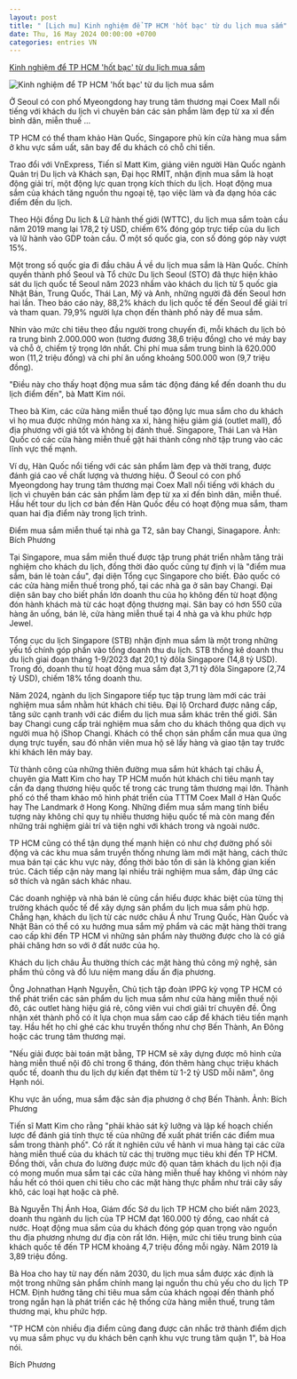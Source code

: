 ```yaml
---
layout: post
title: " [Lịch mu] Kinh nghiệm để TP HCM 'hốt bạc' từ du lịch mua sắm"
date: Thu, 16 May 2024 00:00:00 +0700
categories: entries VN
---
```

[Kinh nghiệm để TP HCM 'hốt bạc' từ du lịch mua sắm](https://vnexpress.net/kinh-nghiem-de-tp-hcm-hot-bac-tu-du-lich-mua-sam-4743455.html)

![Kinh nghiệm để TP HCM 'hốt bạc' từ du lịch mua sắm](https://vcdn1-dulich.vnecdn.net/2024/05/09/baeb4acc0fd5ae8bf7c4-171524471-8085-5413-1715244739.jpg?w=1200&h=0&q=100&dpr=1&fit=crop&s=t3vvSWDVmQX8bsdlevoHrA)

Ở Seoul có con phố Myeongdong hay trung tâm thương mại Coex Mall nổi tiếng với khách du lịch vì chuyên bán các sản phẩm làm đẹp từ xa xỉ đến bình dân, miễn thuế ...

TP HCM có thể tham khảo Hàn Quốc, Singapore phủ kín cửa hàng mua sắm ở khu vực sầm uất, sân bay để du khách có chỗ chi tiền.

Trao đổi với VnExpress, Tiến sĩ Matt Kim, giảng viên người Hàn Quốc ngành Quản trị Du lịch và Khách sạn, Đại học RMIT, nhận định mua sắm là hoạt động giải trí, một động lực quan trọng kích thích du lịch. Hoạt động mua sắm của khách tăng nguồn thu ngoại tệ, tạo việc làm và đa dạng hóa các điểm đến du lịch.

Theo Hội đồng Du lịch & Lữ hành thế giới (WTTC), du lịch mua sắm toàn cầu năm 2019 mang lại 178,2 tỷ USD, chiếm 6% đóng góp trực tiếp của du lịch và lữ hành vào GDP toàn cầu. Ở một số quốc gia, con số đóng góp này vượt 15%.

Một trong số quốc gia đi đầu châu Á về du lịch mua sắm là Hàn Quốc. Chính quyền thành phố Seoul và Tổ chức Du lịch Seoul (STO) đã thực hiện khảo sát du lịch quốc tế Seoul năm 2023 nhắm vào khách du lịch từ 5 quốc gia Nhật Bản, Trung Quốc, Thái Lan, Mỹ và Anh, những người đã đến Seoul hơn hai lần. Theo báo cáo này, 88,2% khách du lịch quốc tế đến Seoul để giải trí và tham quan. 79,9% người lựa chọn đến thành phố này để mua sắm.

Nhìn vào mức chi tiêu theo đầu người trong chuyến đi, mỗi khách du lịch bỏ ra trung bình 2.000.000 won (tương đương 38,6 triệu đồng) cho vé máy bay và chỗ ở, chiếm tỷ trọng lớn nhất. Chi phí mua sắm trung bình là 620.000 won (11,2 triệu đồng) và chi phí ăn uống khoảng 500.000 won (9,7 triệu đồng).

"Điều này cho thấy hoạt động mua sắm tác động đáng kể đến doanh thu du lịch điểm đến", bà Matt Kim nói.

Theo bà Kim, các cửa hàng miễn thuế tạo động lực mua sắm cho du khách vì họ mua được những món hàng xa xỉ, hàng hiệu giảm giá (outlet mall), đồ địa phương với giá tốt và không bị đánh thuế. Singapore, Thái Lan và Hàn Quốc có các cửa hàng miễn thuế gặt hái thành công nhờ tập trung vào các lĩnh vực thế mạnh.

Ví dụ, Hàn Quốc nổi tiếng với các sản phẩm làm đẹp và thời trang, được đánh giá cao về chất lượng và thương hiệu. Ở Seoul có con phố Myeongdong hay trung tâm thương mại Coex Mall nổi tiếng với khách du lịch vì chuyên bán các sản phẩm làm đẹp từ xa xỉ đến bình dân, miễn thuế. Hầu hết tour du lịch cơ bản đến Hàn Quốc đều có hoạt động mua sắm, tham quan hai địa điểm này trong lịch trình.

Điểm mua sắm miễn thuế tại nhà ga T2, sân bay Changi, Sinagapore. Ảnh: Bích Phương

Tại Singapore, mua sắm miễn thuế được tập trung phát triển nhằm tăng trải nghiệm cho khách du lịch, đồng thời đảo quốc cũng tự định vị là "điểm mua sắm, bán lẻ toàn cầu", đại diện Tổng cục Singapore cho biết. Đảo quốc có các cửa hàng miễn thuế trong phố, tại các nhà ga ở sân bay Changi. Đại diện sân bay cho biết phần lớn doanh thu của họ không đến từ hoạt động đón hành khách mà từ các hoạt động thương mại. Sân bay có hơn 550 cửa hàng ăn uống, bán lẻ, cửa hàng miễn thuế tại 4 nhà ga và khu phức hợp Jewel.

Tổng cục du lịch Singapore (STB) nhận định mua sắm là một trong những yếu tố chính góp phần vào tổng doanh thu du lịch. STB thống kê doanh thu du lịch giai đoạn tháng 1-9/2023 đạt 20,1 tỷ đôla Singapore (14,8 tỷ USD). Trong đó, doanh thu từ hoạt động mua sắm đạt 3,71 tỷ đôla Singapore (2,74 tỷ USD), chiếm 18% tổng doanh thu.

Năm 2024, ngành du lịch Singapore tiếp tục tập trung làm mới các trải nghiệm mua sắm nhằm hút khách chi tiêu. Đại lộ Orchard được nâng cấp, tăng sức cạnh tranh với các điểm du lịch mua sắm khác trên thế giới. Sân bay Changi cung cấp trải nghiệm mua sắm cho du khách thông qua dịch vụ người mua hộ iShop Changi. Khách có thể chọn sản phẩm cần mua qua ứng dụng trực tuyến, sau đó nhân viên mua hộ sẽ lấy hàng và giao tận tay trước khi khách lên máy bay.

Từ thành công của những thiên đường mua sắm hút khách tại châu Á, chuyên gia Matt Kim cho hay TP HCM muốn hút khách chi tiêu mạnh tay cần đa dạng thương hiệu quốc tế trong các trung tâm thương mại lớn. Thành phố có thể tham khảo mô hình phát triển của TTTM Coex Mall ở Hàn Quốc hay The Landmark ở Hong Kong. Những điểm mua sắm mang tính biểu tượng này không chỉ quy tụ nhiều thương hiệu quốc tế mà còn mang đến những trải nghiệm giải trí và tiện nghi với khách trong và ngoài nước.

TP HCM cũng có thể tận dụng thế mạnh hiện có như chợ đường phố sôi động và các khu mua sắm truyền thống nhưng làm mới mặt hàng, cách thức mua bán tại các khu vực này, đồng thời bảo tồn di sản là không gian kiến trúc. Cách tiếp cận này mang lại nhiều trải nghiệm mua sắm, đáp ứng các sở thích và ngân sách khác nhau.

Các doanh nghiệp và nhà bán lẻ cũng cần hiểu được khác biệt của từng thị trường khách quốc tế để xây dựng sản phẩm du lịch mua sắm phù hợp. Chẳng hạn, khách du lịch từ các nước châu Á như Trung Quốc, Hàn Quốc và Nhật Bản có thể có xu hướng mua sắm mỹ phẩm và các mặt hàng thời trang cao cấp khi đến TP HCM vì những sản phẩm này thường được cho là có giá phải chăng hơn so với ở đất nước của họ.

Khách du lịch châu Âu thường thích các mặt hàng thủ công mỹ nghệ, sản phẩm thủ công và đồ lưu niệm mang dấu ấn địa phương.

Ông Johnathan Hạnh Nguyễn, Chủ tịch tập đoàn IPPG kỳ vọng TP HCM có thể phát triển các sản phẩm du lịch mua sắm như cửa hàng miễn thuế nội đô, các outlet hàng hiệu giá rẻ, công viên vui chơi giải trí chuyên đề. Ông nhận xét thành phố có ít lựa chọn mua sắm cao cấp để khách tiêu tiền mạnh tay. Hầu hết họ chỉ ghé các khu truyền thống như chợ Bến Thành, An Đông hoặc các trung tâm thương mại.

"Nếu giải được bài toán mặt bằng, TP HCM sẽ xây dựng được mô hình cửa hàng miễn thuế nội đô chỉ trong 6 tháng, đón thêm hàng chục triệu khách quốc tế, doanh thu du lịch dự kiến đạt thêm từ 1-2 tỷ USD mỗi năm", ông Hạnh nói.

Khu vực ăn uống, mua sắm đặc sản địa phương ở chợ Bến Thành. Ảnh: Bích Phương

Tiến sĩ Matt Kim cho rằng "phải khảo sát kỹ lưỡng và lập kế hoạch chiến lược để đánh giá tính thực tế của những đề xuất phát triển các điểm mua sắm trong thành phố". Có rất ít nghiên cứu về hành vi mua hàng tại các cửa hàng miễn thuế của du khách từ các thị trường mục tiêu khi đến TP HCM. Đồng thời, vẫn chưa đo lường được mức độ quan tâm khách du lịch nội địa có mong muốn mua sắm tại các cửa hàng miễn thuế hay không vì nhóm này hầu hết có thói quen chi tiêu cho các mặt hàng thực phẩm như trái cây sấy khô, các loại hạt hoặc cà phê.

Bà Nguyễn Thị Ánh Hoa, Giám đốc Sở du lịch TP HCM cho biết năm 2023, doanh thu ngành du lịch của TP HCM đạt 160.000 tỷ đồng, cao nhất cả nước. Hoạt động mua sắm của du khách đóng góp quan trọng vào nguồn thu địa phương nhưng dư địa còn rất lớn. Hiện, mức chi tiêu trung bình của khách quốc tế đến TP HCM khoảng 4,7 triệu đồng mỗi ngày. Năm 2019 là 3,89 triệu đồng.

Bà Hoa cho hay từ nay đến năm 2030, du lịch mua sắm được xác định là một trong những sản phẩm chính mang lại nguồn thu chủ yếu cho du lịch TP HCM. Định hướng tăng chi tiêu mua sắm của khách ngoại đến thành phố trong ngắn hạn là phát triển các hệ thống cửa hàng miễn thuế, trung tâm thương mại, khu phức hợp.

"TP HCM còn nhiều địa điểm cũng đang được cân nhắc trở thành điểm dịch vụ mua sắm phục vụ du khách bên cạnh khu vực trung tâm quận 1", bà Hoa nói.

Bích Phương


